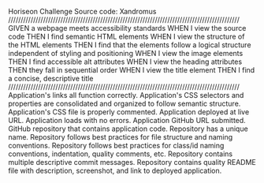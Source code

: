 Horiseon Challenge 
Source code: Xandromus
/////////////////////////////////////////////////////////////////////////////////////////////
GIVEN a webpage meets accessibility standards
WHEN I view the source code
THEN I find semantic HTML elements
WHEN I view the structure of the HTML elements
THEN I find that the elements follow a logical structure independent of styling and positioning
WHEN I view the image elements
THEN I find accessible alt attributes
WHEN I view the heading attributes
THEN they fall in sequential order
WHEN I view the title element
THEN I find a concise, descriptive title
/////////////////////////////////////////////////////////////////////////////////////////////
Application's links all function correctly.
Application's CSS selectors and properties are consolidated and organized to follow semantic structure.
Application's CSS file is properly commented.
Application deployed at live URL.
Application loads with no errors.
Application GitHub URL submitted.
GitHub repository that contains application code.
Repository has a unique name.
Repository follows best practices for file structure and naming conventions.
Repository follows best practices for class/id naming conventions, indentation, quality comments, etc.
Repository contains multiple descriptive commit messages.
Repository contains quality README file with description, screenshot, and link to deployed application.


